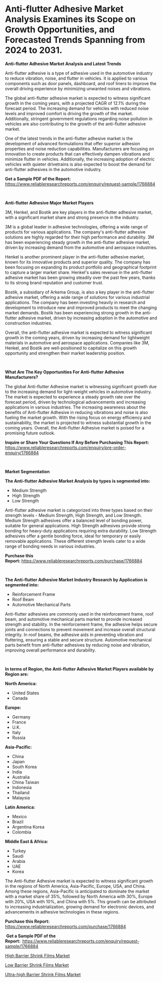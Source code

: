 <p><h1>Anti-flutter Adhesive Market Analysis Examines its Scope on Growth Opportunities, and Forecasted Trends Spanning from 2024 to 2031.</h1></p><p><strong>Anti-flutter Adhesive Market Analysis and Latest Trends</strong></p>
<p><p>Anti-flutter adhesive is a type of adhesive used in the automotive industry to reduce vibration, noise, and flutter in vehicles. It is applied to various components such as door panels, dashboard, and roof liners to improve the overall driving experience by minimizing unwanted noises and vibrations.</p><p>The global anti-flutter adhesive market is expected to witness significant growth in the coming years, with a projected CAGR of 12.1% during the forecast period. The increasing demand for vehicles with reduced noise levels and improved comfort is driving the growth of the market. Additionally, stringent government regulations regarding noise pollution in vehicles are also contributing to the growth of the anti-flutter adhesive market.</p><p>One of the latest trends in the anti-flutter adhesive market is the development of advanced formulations that offer superior adhesion properties and noise reduction capabilities. Manufacturers are focusing on innovation to create products that can effectively dampen vibrations and minimize flutter in vehicles. Additionally, the increasing adoption of electric vehicles with quieter drivetrains is also expected to boost the demand for anti-flutter adhesives in the automotive industry.</p></p>
<p><strong>Get a Sample PDF of the Report:&nbsp;</strong> <a href="https://www.reliableresearchreports.com/enquiry/request-sample/1766884">https://www.reliableresearchreports.com/enquiry/request-sample/1766884</a></p>
<p>&nbsp;</p>
<p><strong>Anti-flutter Adhesive Major Market Players</strong></p>
<p><p>3M, Henkel, and Bostik are key players in the anti-flutter adhesive market, with a significant market share and strong presence in the industry. </p><p>3M is a global leader in adhesive technologies, offering a wide range of products for various applications. The company's anti-flutter adhesive solutions are highly regarded for their high performance and durability. 3M has been experiencing steady growth in the anti-flutter adhesive market, driven by increasing demand from the automotive and aerospace industries. </p><p>Henkel is another prominent player in the anti-flutter adhesive market, known for its innovative products and superior quality. The company has been focusing on expanding its product portfolio and geographical footprint to capture a larger market share. Henkel's sales revenue in the anti-flutter adhesive market has been growing steadily over the past few years, thanks to its strong brand reputation and customer trust. </p><p>Bostik, a subsidiary of Arkema Group, is also a key player in the anti-flutter adhesive market, offering a wide range of solutions for various industrial applications. The company has been investing heavily in research and development to introduce new and improved products to meet the changing market demands. Bostik has been experiencing strong growth in the anti-flutter adhesive market, driven by increasing adoption in the automotive and construction industries. </p><p>Overall, the anti-flutter adhesive market is expected to witness significant growth in the coming years, driven by increasing demand for lightweight materials in automotive and aerospace applications. Companies like 3M, Henkel, and Bostik are well-positioned to capitalize on this growth opportunity and strengthen their market leadership position.</p></p>
<p>&nbsp;</p>
<p><strong>What Are The Key Opportunities For Anti-flutter Adhesive Manufacturers?</strong></p>
<p><p>The global Anti-flutter Adhesive market is witnessing significant growth due to the increasing demand for light-weight vehicles in automotive industry. The market is expected to experience a steady growth rate over the forecast period, driven by technological advancements and increasing applications in various industries. The increasing awareness about the benefits of Anti-flutter Adhesive in reducing vibrations and noise is also fueling the market growth. With the rising focus on energy efficiency and sustainability, the market is projected to witness substantial growth in the coming years. Overall, the Anti-flutter Adhesive market is poised for a promising future outlook.</p></p>
<p><strong>Inquire or Share Your Questions If Any Before Purchasing This Report:</strong> <a href="https://www.reliableresearchreports.com/enquiry/pre-order-enquiry/1766884">https://www.reliableresearchreports.com/enquiry/pre-order-enquiry/1766884</a></p>
<p>&nbsp;</p>
<p><strong>Market Segmentation</strong></p>
<p><strong>The Anti-flutter Adhesive Market Analysis by types is segmented into:</strong></p>
<p><ul><li>Medium Strength</li><li>High Strength</li><li>Low Strength</li></ul></p>
<p><p>Anti-flutter adhesive market is categorized into three types based on their strength levels - Medium Strength, High Strength, and Low Strength. Medium Strength adhesives offer a balanced level of bonding power, suitable for general applications. High Strength adhesives provide strong bonding for heavy-duty applications requiring extra durability. Low Strength adhesives offer a gentle bonding force, ideal for temporary or easily removable applications. These different strength levels cater to a wide range of bonding needs in various industries.</p></p>
<p><strong>Purchase this Report:&nbsp;</strong><a href="https://www.reliableresearchreports.com/purchase/1766884">https://www.reliableresearchreports.com/purchase/1766884</a></p>
<p>&nbsp;</p>
<p><strong>The Anti-flutter Adhesive Market Industry Research by Application is segmented into:</strong></p>
<p><ul><li>Reinforcement Frame</li><li>Roof Beam</li><li>Automotive Mechanical Parts</li></ul></p>
<p><p>Anti-flutter adhesives are commonly used in the reinforcement frame, roof beam, and automotive mechanical parts market to provide increased strength and stability. In the reinforcement frame, the adhesive helps secure joints and connections to prevent movement and increase overall structural integrity. In roof beams, the adhesive aids in preventing vibration and fluttering, ensuring a stable and secure structure. Automotive mechanical parts benefit from anti-flutter adhesives by reducing noise and vibration, improving overall performance and durability.</p></p>
<p>&nbsp;</p>
<p><strong>In terms of Region, the Anti-flutter Adhesive Market Players available by Region are:</strong></p>
<p>
    <p> <strong> North America: </strong>
        <ul>
            <li>United States</li>
            <li>Canada</li>
        </ul>
        </p> 
    <p> <strong> Europe: </strong>
        <ul>
            <li>Germany</li>
            <li>France</li>
            <li>U.K.</li>
            <li>Italy</li>
            <li>Russia</li>
        </ul>
        </p> 
    <p> <strong> Asia-Pacific: </strong>
        <ul>
            <li>China</li>
            <li>Japan</li>
            <li>South Korea</li>
            <li>India</li>
            <li>Australia</li>
            <li>China Taiwan</li>
            <li>Indonesia</li>
            <li>Thailand</li>
            <li>Malaysia</li>
        </ul>
        </p> 
    <p> <strong> Latin America: </strong>
        <ul>
            <li>Mexico</li>
            <li>Brazil</li>
            <li>Argentina Korea</li>
            <li>Colombia</li>
        </ul>
        </p> 
    <p> <strong> Middle East & Africa: </strong>
        <ul>
            <li>Turkey</li>
            <li>Saudi</li>
            <li>Arabia</li>
            <li>UAE</li>
            <li>Korea</li>
        </ul>
    </p>
    </p>
<p><p>The Anti-flutter Adhesive market is expected to witness significant growth in the regions of North America, Asia-Pacific, Europe, USA, and China. Among these regions, Asia-Pacific is anticipated to dominate the market with a market share of 35%, followed by North America with 30%, Europe with 20%, USA with 10%, and China with 5%. This growth can be attributed to increasing industrialization, growing demand for electronic devices, and advancements in adhesive technologies in these regions.</p></p>
<p><strong>Purchase this Report: </strong><a href="https://www.reliableresearchreports.com/purchase/1766884">https://www.reliableresearchreports.com/purchase/1766884</a></p>
<p>&nbsp;<strong>Get a Sample PDF of the Report:&nbsp;&nbsp;</strong><a href="https://www.reliableresearchreports.com/enquiry/request-sample/1766884">https://www.reliableresearchreports.com/enquiry/request-sample/1766884</a></p>
<p><strong></strong></p>
<p><p><a href="https://view.publitas.com/reportprime-1/high-barrier-shrink-films-market-dynamics-2023-2030-also-about-its-market-trends-projections-and-opportunities/">High Barrier Shrink Films Market</a></p><p><a href="https://view.publitas.com/reportprime-1/low-barrier-shrink-films-market-with-the-goal-of-estimating-the-market-size-and-future-growth-potential-of-various-market-segments-based-on-component-applications-end-user-and-region/">Low Barrier Shrink Films Market</a></p><p><a href="https://view.publitas.com/reportprime-1/ultra-high-barrier-shrink-films-market-size-growing-and-forecasted-for-period-from-2023-2030-and-provides-complete-market-analysis-of-this-market/">Ultra-high Barrier Shrink Films Market</a></p></p>
